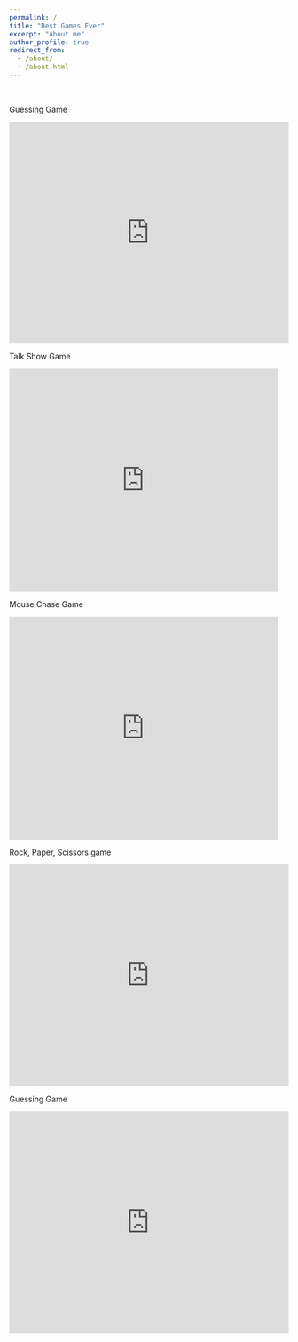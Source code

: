 ```yaml
---
permalink: /
title: "Best Games Ever"
excerpt: "About me"
author_profile: true
redirect_from: 
  - /about/
  - /about.html
---
```

<br>
<p> Guessing Game </p>
<iframe height="400px" width="100%" src="https://repl.it/@BaileyScott/number-game?lite=true" scrolling="no" frameborder="no" allowtransparency="true" allowfullscreen="true" sandbox="allow-forms allow-pointer-lock allow-popups allow-same-origin allow-scripts allow-modals"></iframe>

<br>
<p> Talk Show Game </p>
<iframe src="https://scratch.mit.edu/projects/333062693/embed" allowtransparency="true" width="485" height="402" frameborder="0" scrolling="no" allowfullscreen></iframe>

<br>
<p> Mouse Chase Game </p>
<iframe src="https://scratch.mit.edu/projects/331932414/embed" allowtransparency="true" width="485" height="402" frameborder="0" scrolling="no" allowfullscreen></iframe>
 

<br>
<p> Rock, Paper, Scissors game </p>
<iframe height="400px" width="100%" src="https://repl.it/@Mike_Milli1csmb/rock-paper-scissors?lite=true" scrolling="no" frameborder="no" allowtransparency="true" allowfullscreen="true" sandbox="allow-forms allow-pointer-lock allow-popups allow-same-origin allow-scripts allow-modals"></iframe>
  
<br>
<p> Guessing Game </p>
<iframe height="400px" width="100%" src="https://repl.it/@BaileyScott/number-game?lite=true" scrolling="no" frameborder="no" allowtransparency="true" allowfullscreen="true" sandbox="allow-forms allow-pointer-lock allow-popups allow-same-origin allow-scripts allow-modals"></iframe>

